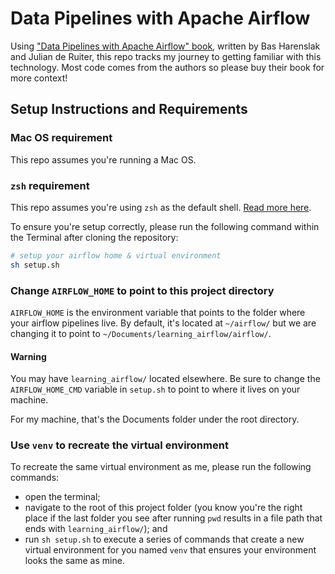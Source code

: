 # Data Pipelines with Apache Airflow

Using ["Data Pipelines with Apache Airflow" book](https://www.manning.com/books/data-pipelines-with-apache-airflow), written by Bas Harenslak and Julian de Ruiter, this repo tracks my journey to getting familiar with this technology. Most code comes from the authors so please buy their book for more context!

## Setup Instructions and Requirements

### Mac OS requirement

This repo assumes you're running a Mac OS.

### `zsh` requirement

This repo assumes you're using `zsh` as the default shell. [Read more here](https://www.theverge.com/2019/6/4/18651872/apple-macos-catalina-zsh-bash-shell-replacement-features).

To ensure you're setup correctly, please run the following command within the Terminal after cloning the repository:

```bash
# setup your airflow home & virtual environment
sh setup.sh
```

### Change `AIRFLOW_HOME` to point to this project directory

`AIRFLOW_HOME` is the environment variable that points to the folder where your airflow pipelines live. By default, it's located at `~/airflow/` but we are changing it to point to `~/Documents/learning_airflow/airflow/`.

#### Warning

You may have `learning_airflow/` located elsewhere. Be sure to change the `AIRFLOW_HOME_CMD` variable in `setup.sh` to point to where it lives on your machine.

For my machine, that's the Documents folder under the root directory.

### Use `venv` to recreate the virtual environment

To recreate the same virtual environment as me, please run the following commands:

* open the terminal;
* navigate to the root of this project folder (you know you're the right place if the last folder you see after running `pwd` results in a file path that ends with `learning_airflow/`); and
* run `sh setup.sh` to execute a series of commands that create a new virtual environment for you named `venv` that ensures your environment looks the same as mine.
